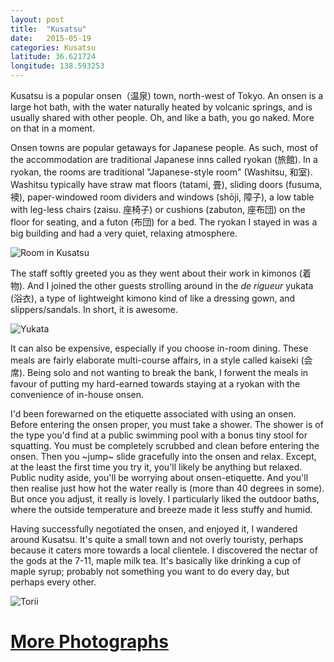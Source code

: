 ```yaml
---
layout: post
title:  "Kusatsu"
date:   2015-05-19
categories: Kusatsu
latitude: 36.621724
longitude: 138.593253
---
```


Kusatsu is a popular onsen（温泉) town, north-west of Tokyo. An onsen is a large hot bath, with the water naturally heated by volcanic springs, and is usually shared with other people. Oh, and like a bath, you go naked. More on that in a moment.

Onsen towns are popular getaways for Japanese people. As such, most of the accommodation are traditional Japanese inns called ryokan (旅館). In a ryokan, the rooms are traditional "Japanese-style room" (Washitsu, 和室). Washitsu typically have straw mat floors (tatami, 畳), sliding doors (fusuma, 襖), paper-windowed room dividers and windows (shōji, 障子), a low table with leg-less chairs (zaisu. 座椅子) or cushions (zabuton, 座布団) on the floor for seating, and a futon (布団) for a bed. The ryokan I stayed in was a big building and had a very quiet, relaxing atmosphere.

![Room in Kusatsu](https://lh3.googleusercontent.com/hIzUEDIDmG9UreQDyHkCITSd56aPr-EzALTDfpclCeU=w522-h348-no)

The staff softly greeted you as they went about their work in kimonos (着物). And I joined the other guests strolling around in the _de rigueur_ yukata (浴衣), a type of lightweight kimono kind of like a dressing gown, and slippers/sandals. In short, it is awesome.

![Yukata](https://lh3.googleusercontent.com/mY_LM3EPEVTDsJxLZWjYDCkJWD3I6quFDI-rF6vCJ_g=w534-h800-no)

It can also be expensive, especially if you choose in-room dining. These meals are fairly elaborate multi-course affairs, in a style called kaiseki (会席). Being solo and not wanting to break the bank, I forwent the meals in favour of putting my hard-earned towards staying at a ryokan with the convenience of in-house onsen.

I'd been forewarned on the etiquette associated with using an onsen. Before entering the onsen proper, you must take a shower. The shower is of the type you'd find at a public swimming pool with a bonus tiny stool for squatting. You must be completely scrubbed and clean before entering the onsen. Then you ~jump~ slide gracefully into the onsen and relax. Except, at the least the first time you try it, you'll likely be anything but relaxed. Public nudity aside, you'll be worrying about onsen-etiquette. And you'll then realise just how hot the water really is (more than 40 degrees in some). But once you adjust, it really is lovely. I particularly liked the outdoor baths, where the outside temperature and breeze made it less stuffy and humid.

Having successfully negotiated the onsen, and enjoyed it, I wandered around Kusatsu. It's quite a small town and not overly touristy, perhaps because it caters more towards a local clientele. I discovered the nectar of the gods at the 7-11, maple milk tea. It's basically like drinking a cup of maple syrup; probably not something you want to do every day, but perhaps every other.

![Torii](https://lh3.googleusercontent.com/foWPmmvOUqK4kR35J2F2RfRSSSk0YpgMfLc2VjWbCew=w1201-h800-no)

# [More Photographs](https://goo.gl/photos/kNk17RUCBBYBvQQ1A)
